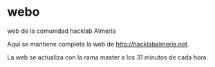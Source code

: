 webo
====

web de la comunidad hacklab Almería

Aquí se mantiene completa la web de http://hacklabalmeria.net.

La web se actualiza con la rama master a los 31 minutos de cada hora.
